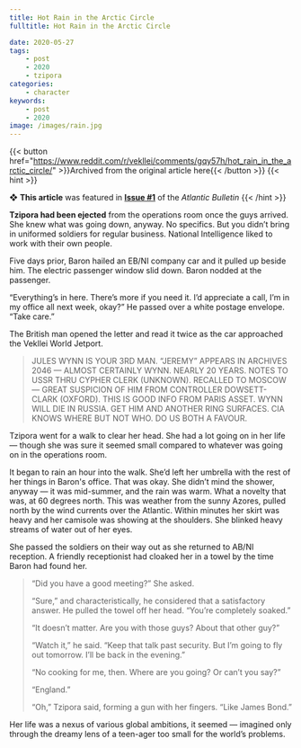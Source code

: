 ```yaml
---
title: Hot Rain in the Arctic Circle
fulltitle: Hot Rain in the Arctic Circle

date: 2020-05-27
tags:
    - post
    - 2020
    - tzipora
categories:
    - character
keywords:
    - post
    - 2020
image: /images/rain.jpg
---
```

{{< button href="https://www.reddit.com/r/vekllei/comments/gqy57h/hot_rain_in_the_arctic_circle/" >}}Archived from the original article here{{< /button >}}
{{< hint >}}

❖ **This article** was featured in [**Issue #1**](/newsdesk/bulletin/2020/1) of the *Atlantic Bulletin*
{{< /hint >}}

**Tzipora had been ejected** from the operations room once the guys arrived. She knew what was going down, anyway. No specifics. But you didn’t bring in uniformed soldiers for regular business. National Intelligence liked to work with their own people.

Five days prior, Baron hailed an EB/NI company car and it pulled up beside him. The electric passenger window slid down. Baron nodded at the passenger.

“Everything’s in here. There’s more if you need it. I’d appreciate a call, I’m in my office all next week, okay?” He passed over a white postage envelope. “Take care.”

The British man opened the letter and read it twice as the car approached the Vekllei World Jetport.

>JULES WYNN IS YOUR 3RD MAN. “JEREMY” APPEARS IN ARCHIVES 2046 — ALMOST CERTAINLY WYNN. NEARLY 20 YEARS. NOTES TO USSR THRU CYPHER CLERK (UNKNOWN). RECALLED TO MOSCOW — GREAT SUSPICION OF HIM FROM CONTROLLER DOWSETT-CLARK (OXFORD). THIS IS GOOD INFO FROM PARIS ASSET. WYNN WILL DIE IN RUSSIA. GET HIM AND ANOTHER RING SURFACES. CIA KNOWS WHERE BUT NOT WHO. DO US BOTH A FAVOUR.

Tzipora went for a walk to clear her head. She had a lot going on in her life — though she was sure it seemed small compared to whatever was going on in the operations room.

It began to rain an hour into the walk. She’d left her umbrella with the rest of her things in Baron's office. That was okay. She didn’t mind the shower, anyway — it was mid-summer, and the rain was warm. What a novelty that was, at 60 degrees north. This was weather from the sunny Azores, pulled north by the wind currents over the Atlantic. Within minutes her skirt was heavy and her camisole was showing at the shoulders. She blinked heavy streams of water out of her eyes.

She passed the soldiers on their way out as she returned to AB/NI reception. A friendly receptionist had cloaked her in a towel by the time Baron had found her.

>“Did you have a good meeting?” She asked.
>
>“Sure,” and characteristically, he considered that a satisfactory answer. He pulled the towel off her head. “You’re completely soaked.”
>
>“It doesn’t matter. Are you with those guys? About that other guy?”
>
>“Watch it,” he said. “Keep that talk past security. But I’m going to fly out tomorrow. I’ll be back in the evening.”
>
>“No cooking for me, then. Where are you going? Or can’t you say?”
>
>“England.”
>
>“Oh,” Tzipora said, forming a gun with her fingers. “Like James Bond.”

Her life was a nexus of various global ambitions, it seemed — imagined only through the dreamy lens of a teen-ager too small for the world’s problems.
